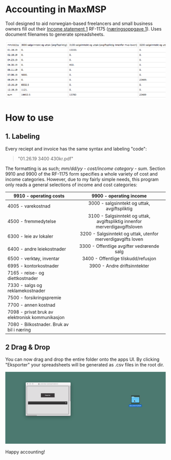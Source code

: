 # Accounting in MaxMSP

Tool designed to aid norwegian-based freelancers and small business owners fill out their [Income statement 1](https://www.skatteetaten.no/en/forms/income-statement-1/) RF-1175 ([næringsoppgave 1](https://www.skatteetaten.no/skjema/naringsoppgave-1/)). Uses document filenames to generate spreadsheets.

![income](/img/inntekt.png "Income spreadsheet preview")  

# How to use

## 1. Labeling

Every reciept and invoice has the same syntax and labeling "code":

 > "01.26.19 3400 430kr.pdf"
 
The formatting is as such; *mm/dd/yy - cost/income category - sum*. Section 9910 and 9900 of the RF-1175 form specifies a whole variety of cost and income categories. However, due to my fairly simple needs, this program only reads a general selections of income and cost categories:

|           9910 - operating costs                         |           9900 - operating income   |            
|----------------------------------------------------------|:-----------------------------------:|            
| 4005 - varekostnad                                       | 3000 - salgsinntekt og uttak, avgiftspliktig
| 4500 - fremmedytelse                                     | 3100 - Salgsinntekt og uttak, avgiftspliktig innenfor merverdigavgiftsloven
| 6300 - leie av lokaler                                   | 3200 - Salgsinntekt og uttak, utenfor merverdigavgifts loven
| 6400 - andre leiekostnader                               | 3300 - Offentlige avgifter vedrørende salg
| 6500 - verktøy, inventar                                 | 3400 - Offentlige tilskudd/refusjon
| 6995 - kontorkostnader                                   | 3900 - Andre driftsinntekter
| 7165 - reise- og diettkostnader                          | 
| 7330 - salgs og reklamekostnader                         | 
| 7500 - forsikringspremie                                 | 
| 7700 - annen kostnad                                     | 
| 7098 - privat bruk av elektronisk kommunikasjon          | 
| 7080 - Bilkostnader. Bruk av bil i næring                | 

## 2 Drag & Drop

You can now drag and drop the entire folder onto the apps UI. By clicking "Eksporter" your spreadsheets will be generated as .csv files in the root dir.

![process](/img/process.gif)

Happy accounting!
